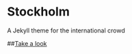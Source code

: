 Stockholm
=========

A Jekyll theme for the international crowd

##[Take a look](https://robincwillis.github.io/Stockholm)
